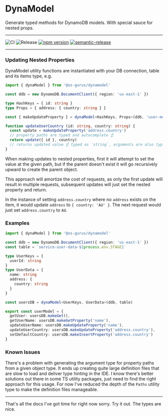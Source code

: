 # DynaModel

Generate typed methods for DynamoDB models. With special sauce for nested props.

---

![CI](https://github.com/OS-Gurus/dynamodel/actions/workflows/push.yml/badge.svg)
![Release](https://github.com/OS-Gurus/dynamodel/actions/workflows/merge.yml/badge.svg)
[![npm version](https://badge.fury.io/js/%40os-gurus%2Fdynamodel.svg)](https://badge.fury.io/js/%40os-gurus%2Fdynamodel)
[![semantic-release](https://img.shields.io/badge/%20%20%F0%9F%93%A6%F0%9F%9A%80-semantic--release-e10079.svg)](https://github.com/semantic-release/semantic-release)

---

### Updating Nested Properties

DynaModel utility functions are instantiated with your DB connection, table and its items type, e.g.

```ts
import { dynaModel } from '@os-gurus/dynamodel'

const ddb = new DynamoDB.DocumentClient({ region: 'us-east-1' })

type HashKeys = { id: string }
type Props = { address: { country: string } }

const { makeUpdateProperty } = dynaModel<HashKeys, Props>(ddb, 'user-meta')

function updateUserCountry (id: string, country: string) {
  const update = makeUpdateProperty('address.country')
  // property paths are typed and autocomplete ☝️
  return update({ id }, country)
  // returns updated value ☝️ typed as `string`, arguments are also typed
}
```

When making updates to nested properties, first it will attempt to set the value at the given path,
but if the parent doesn't exist it will go recursively upward to create the parent object.

This approach will amortize the cost of requests, as only the first update will result in multiple
requests, subsequent updates will just set the nested property and return.

In the instance of setting `address.country` where no `address` exists on the item, it would update
`address` to `{ country: 'AU' }`. The next request would just set `address.country` to `AU`.

### Examples

```ts
import { dynaModel } from '@os-gurus/dynamodel'

const ddb = new DynamoDB.DocumentClient({ region: 'us-east-1' })
const table = `service-user-data-${process.env.STAGE}`

type UserKeys = {
  userId: string
}
type UserData = {
  name: string
  address: {
    country: string
  }
}

const usersDB = dynaModel<UserKeys, UserData>(ddb, table)

export const userModel = {
  getUser: usersDB.makeGet(),
  getUserName: usersDB.makeGetProperty('name'),
  updateUserName: usersDB.makeUpdateProperty('name'),
  updateUserCountry: usersDB.makeUpdateProperty('address.country'),
  setDefaultCountry: usersDB.makeInsertProperty('address.country')
}
```

### Known Issues

There's a problem with generating the argument type for property paths from a given object type. It ends up creating quite large definition files that are slow to load and deliver type hinting in the IDE. I know there's better solutions out there in some TS utility packages, just need to find the right approach for this usage. For now I've reduced the depth of the `Paths` utility type to make the definition files manageable.

---

That's all the docs I've got time for right now sorry. Try it out. The types are nice.
